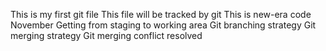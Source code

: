 This is my first git file
This file will be tracked by git
This is new-era code
November
Getting from staging to working area
Git branching strategy
Git merging strategy
Git merging conflict resolved
